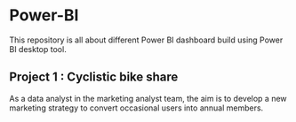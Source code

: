 # Power-BI
This repository is all about different Power BI dashboard build using Power BI desktop tool.

## Project 1 : Cyclistic bike share

<p> As a data analyst in the marketing analyst team, the aim is to develop a new marketing strategy to convert occasional users into annual members.  </p>






